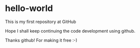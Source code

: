 # hello-world
This is my first repository at GitHub

Hope I shall keep continuing the code development using github. 

Thanks github! For making it free :-)
